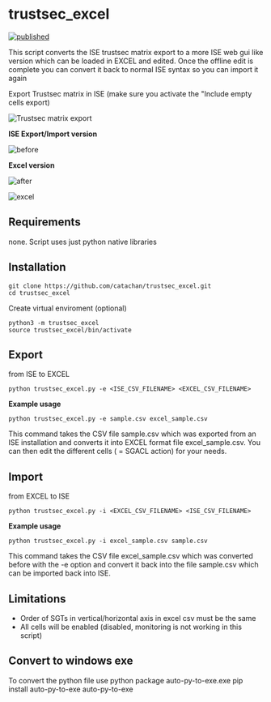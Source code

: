 # trustsec_excel
[![published](https://static.production.devnetcloud.com/codeexchange/assets/images/devnet-published.svg)](https://developer.cisco.com/codeexchange/github/repo/kapsch-network-solution/trustsec_excel)

This script converts the ISE trustsec matrix export to a more ISE web gui like version which can be loaded in EXCEL and edited. Once the offline edit is complete you can convert it back to normal ISE syntax so you can import it again

Export Trustsec matrix in ISE (make sure you activate the "Include empty cells export)

![Trustsec matrix export](https://i.ibb.co/F8ZTWnf/ise-export.png)

**ISE Export/Import version**

![before](https://i.ibb.co/LZ1ftMs/before.png)

**Excel version**

![after](https://i.ibb.co/NKd1B52/after.png)


![excel](https://i.ibb.co/LS5vRTD/excel.png)
## Requirements
none. Script uses just python native libraries

## Installation

``` 
git clone https://github.com/catachan/trustsec_excel.git
cd trustsec_excel
```

Create virtual enviroment (optional)

``` 
python3 -m trustsec_excel
source trustsec_excel/bin/activate
```


## Export

from ISE to EXCEL
``` 
python trustsec_excel.py -e <ISE_CSV_FILENAME> <EXCEL_CSV_FILENAME>
``` 

**Example usage**
``` 
python trustsec_excel.py -e sample.csv excel_sample.csv
``` 
This command takes the CSV file sample.csv which was exported from an ISE installation and converts it into EXCEL format file excel_sample.csv. You can then edit the different cells ( = SGACL action) for your needs.

## Import
from EXCEL to ISE
``` 
python trustsec_excel.py -i <EXCEL_CSV_FILENAME> <ISE_CSV_FILENAME> 
``` 

**Example usage**
``` 
python trustsec_excel.py -i excel_sample.csv sample.csv 
``` 
This command takes the CSV file excel_sample.csv which was converted before with the -e option and convert it back into the file sample.csv which can be imported back into ISE.

## Limitations
* Order of SGTs in vertical/horizontal axis in excel csv must be the same
* All cells will be enabled (disabled, monitoring is not working in this script)

## Convert to windows exe
To convert the python file use python package auto-py-to-exe.exe
pip install auto-py-to-exe
auto-py-to-exe
